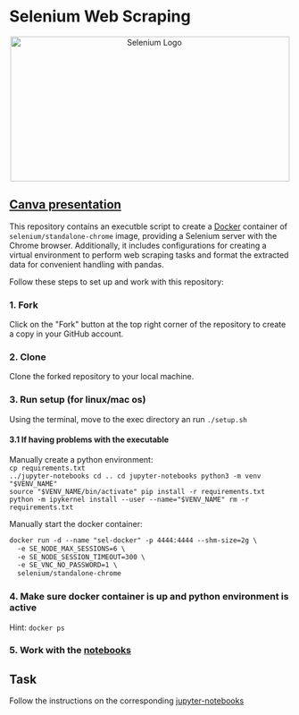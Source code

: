 # Selenium Web Scraping

<div align="center">
  <img src="https://upload.wikimedia.org/wikipedia/commons/9/9f/Selenium_logo.svg" alt="Selenium Logo" width="500" height="259">
</div>

## [Canva presentation](https://www.canva.com/design/DAF06xLeqlE/PidPzTXs1nAHa52RaZ9OJQ/view)

This repository contains an executble script to create a [Docker](https://www.docker.com/get-started/) container of `selenium/standalone-chrome` image, providing a Selenium server with the Chrome browser. Additionally, it includes configurations for creating a virtual environment to perform web scraping tasks and format the extracted data for convenient handling with pandas.


Follow these steps to set up and work with this repository:

### 1. Fork

Click on the "Fork" button at the top right corner of the repository to create a copy in your GitHub account.

### 2. Clone

Clone the forked repository to your local machine.

### 3. Run setup (for linux/mac os)
Using the terminal, move to the exec directory an run 
<code>./setup.sh</code>

#### 3.1 If having problems with the executable
Manually create a python environment:
<br>
<code>cp requirements.txt ../jupyter-notebooks
cd ..
cd jupyter-notebooks
python3 -m venv "$VENV_NAME"
source "$VENV_NAME/bin/activate"
pip install -r requirements.txt
python -m ipykernel install --user --name="$VENV_NAME"
rm -r requirements.txt</code>

Manually start the docker container:
<br>
````md
docker run -d --name "sel-docker" -p 4444:4444 --shm-size=2g \
  -e SE_NODE_MAX_SESSIONS=6 \
  -e SE_NODE_SESSION_TIMEOUT=300 \
  -e SE_VNC_NO_PASSWORD=1 \
  selenium/standalone-chrome
````

### 4. Make sure docker container is up and python environment is active
Hint: <code>docker ps</code>

### 5. Work with the [notebooks](https://github.com/Majo2103/selenium-web-scrapping/tree/master/jupyter-notebooks)

## Task
Follow the instructions on the corresponding [jupyter-notebooks](https://github.com/Majo2103/selenium-web-scrapping/blob/master/jupyter-notebooks/tarea_webscraping.ipynb)